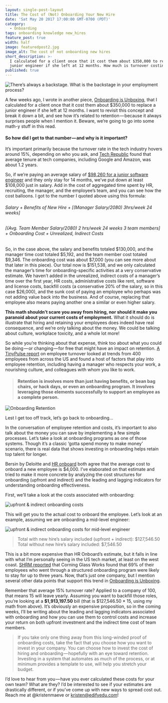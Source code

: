 ```yaml
---
layout: single-post-layout
title: The Cost of (Not) Onboarding Your New Hire
date: 'Sat May 20 2017 17:00:00 GMT-0700 (PDT)'
category:
  - Onboarding
tags: onboarding knowledge new_hires
feature_post: true
width: half
image: featuredpost2.jpg
image_alt: The cost of not onboarding new hires
short_description: >-
  I calculated for a client once that it cost them about $350,000 to replace a
  junior engineer if she left at 12 months. How much is turnover costing you?
published: true
---
```


![There’s always a backstage. What is the backstage in your employment process?]({{site.baseurl}}/img/featuredpost2.jpg)

A few weeks ago, I wrote in another piece, [Onboarding is Unboxing](/blog/onboarding-is-unboxing), that I calculated for a client once that it cost them about $350,000 to replace a junior engineer if she left at 12 months. I want to revisit this concept and break it down a bit, and see how it’s related to retention — because it always surprises people when I mention it. Beware, we’re going to go into some math-y stuff in this read.  

#### So how did I get to that number — and why is it important?

It’s important primarily because the turnover rate in the tech industry hovers around 15%, depending on who you ask, and [Tech Republic](https://www.techrepublic.com/blog/career-management/tech-companies-have-highest-turnover-rate/) found that average tenure at tech companies, including Google and Amazon, was about 1.2 years.   

So, if we’re paying an average salary of [$98,260 for a junior software engineer](http://money.usnews.com/careers/best-jobs/software-developer/salary) and they only stay for 14 months, we’ve put down at least $108,000 just in salary. Add in the cost of aggregated time spent by HR, recruiting, the manager, and the employee’s team, and you can see how the cost balloons. I got to the number I quoted above using this formula:  

###### Salary + Benefits of New Hire + [(Manager Salary/2080)  3hrs/week  24 weeks]  
###### [(Avg. Team Member Salary/2080)  2 hrs/week  24 weeks  3 team members] + Onboarding Cost + Unrealized, Indirect Costs


So, in the case above, the salary and benefits totaled $130,000, and the manager time cost totaled $5,192, and the team member cost totaled $9,346. The onboarding cost was about $7,000 (you can see more about that later in this piece). Our total now is $151,538, and we only calculated the manager’s time for onboarding-specific activities at a very conservative estimate. We haven’t added in the unrealized, indirect costs of a manager’s time over the first year, HR costs, administrative costs like rent, software and license costs, backfill costs (a conservative 20% of the salary, so in this case $26,000), and the sunk cost of paying an employee who perhaps was not adding value back into the business. And of course, replacing that employee also means paying another one a similar or even higher salary.  

**This math shouldn’t scare you away from hiring, nor should it make you paranoid about your current costs of employment.** What it should do is illustrate that hiring and retaining your employees does indeed have real consequence, and we’re only talking about the money. We could be talking about culture, workplace toxicity, and a whole lot more!  

So while you’re thinking about that expense, think too about what you could be doing — or changing — for free that might have an impact on retention. [A TinyPulse report](https://www.tinypulse.com/lt-employee-retention-report) on employee turnover looked at trends from 400 employees from across the US and found a host of factors that play into employee retention, including having a manager who respects your work, a nourishing culture, and colleagues with whom you like to work.    

> #### Retention is involves more than just having benefits, or bean bag chairs, or hack days, or even an onboarding program. It involves leveraging those elements successfully to support an employee as a complete person.

![Onboarding Retention]({{site.baseurl}}/img/cost-of-not-onboarding2.jpg)


Lest I get too off track, let’s go back to onboarding…  

In the conversation of employee retention and costs, it’s important to also talk about the money you can save by implementing a few simple processes. Let’s take a look at onboarding programs as one of those systems. Though it’s a classic ‘gotta spend money to make money’ scenario, there is real data that shows investing in onboarding helps retain top talent for longer.  

Bersin by Deloitte and [HR onboard](https://hronboard.me/blog/how-much-does-it-really-cost-to-onboard-a-new-candidate-employee-onboarding/) both agree that the average cost to onboard a new employee is $4,000. I’ve elaborated on that estimate and tried to make it more concrete by analyzing the cost structures for onboarding (upfront and indirect) and the leading and lagging indicators for understanding onboarding effectiveness.   

First, we’ll take a look at the costs associated with onboarding:

![upfront & indirect onboarding costs]({{site.baseurl}}/img/cost-of-not-onboarding3.png)

This will get you to the actual cost to onboard the employee. Let’s look at an example, assuming we are onboarding a mid-level engineer:  

![upfront & indirect onboarding costs for mid-level engineer]({{site.baseurl}}/img/cost-of-not-onboarding4.png)


> Total with new hire’s salary included (upfront + indirect): $127,546.50
Total without new hire’s salary included: $7,546.50  

This is a bit more expensive than HR Onboard’s estimate, but it falls in line with what I’m personally seeing in the US tech market, at least on the west coast. [SHRM reported](https://www.shrm.org/foundation/ourwork/initiatives/resources-from-past-initiatives/Documents/Onboarding%20New%20Employees.pdf) that Corning Glass Works found that 69% of their employees who went through a structured onboarding program were likely to stay for up to three years. Now, that’s just one company, but I mention several other data points that support this trend in [Onboarding is Unboxing](/blog/onboarding-is-unboxing).  

Remember that average 15% turnover rate? Applied to a company of 100, that means 15 will leave yearly. Assuming you want to backfill those roles, you’re looking at a **$1,913,197.50** bill (that is $127,546.50 * 15, using my math from above). It’s obviously an expensive proposition, so in the coming weeks, I’ll be writing about the leading and lagging indicators associated with onboarding and how you can use them to control costs and increase your return on both upfront investment and the indirect time cost of team members.  

> If you take only one thing away from this long-winded proof of onboarding costs, take the fact that you choose how you want to invest in your company. You can choose how to invest the cost of hiring and onboarding — hopefully with an eye toward retention. Investing in a system that automates as much of the process, or at minimum provides a template to use, will help you stretch your budget.  

I’d love to hear from you — have you ever calculated these costs for your own team? What are they? I’d be interested to see if your estimates are drastically different, or if you’ve come up with new ways to spread cost out. Reach me at @kristenmaeve or kristen@edifyedu.com!
